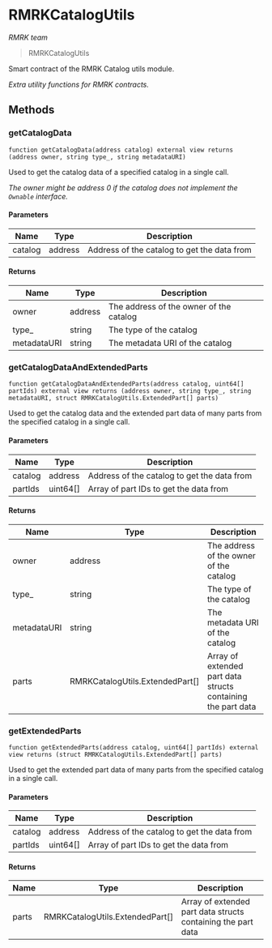 # RMRKCatalogUtils

*RMRK team*

> RMRKCatalogUtils

Smart contract of the RMRK Catalog utils module.

*Extra utility functions for RMRK contracts.*

## Methods

### getCatalogData

```solidity
function getCatalogData(address catalog) external view returns (address owner, string type_, string metadataURI)
```

Used to get the catalog data of a specified catalog in a single call.

*The owner might be address 0 if the catalog does not implement the `Ownable` interface.*

#### Parameters

| Name | Type | Description |
|---|---|---|
| catalog | address | Address of the catalog to get the data from |

#### Returns

| Name | Type | Description |
|---|---|---|
| owner | address | The address of the owner of the catalog |
| type_ | string | The type of the catalog |
| metadataURI | string | The metadata URI of the catalog |

### getCatalogDataAndExtendedParts

```solidity
function getCatalogDataAndExtendedParts(address catalog, uint64[] partIds) external view returns (address owner, string type_, string metadataURI, struct RMRKCatalogUtils.ExtendedPart[] parts)
```

Used to get the catalog data and the extended part data of many parts from the specified catalog in a single call.



#### Parameters

| Name | Type | Description |
|---|---|---|
| catalog | address | Address of the catalog to get the data from |
| partIds | uint64[] | Array of part IDs to get the data from |

#### Returns

| Name | Type | Description |
|---|---|---|
| owner | address | The address of the owner of the catalog |
| type_ | string | The type of the catalog |
| metadataURI | string | The metadata URI of the catalog |
| parts | RMRKCatalogUtils.ExtendedPart[] | Array of extended part data structs containing the part data |

### getExtendedParts

```solidity
function getExtendedParts(address catalog, uint64[] partIds) external view returns (struct RMRKCatalogUtils.ExtendedPart[] parts)
```

Used to get the extended part data of many parts from the specified catalog in a single call.



#### Parameters

| Name | Type | Description |
|---|---|---|
| catalog | address | Address of the catalog to get the data from |
| partIds | uint64[] | Array of part IDs to get the data from |

#### Returns

| Name | Type | Description |
|---|---|---|
| parts | RMRKCatalogUtils.ExtendedPart[] | Array of extended part data structs containing the part data |




